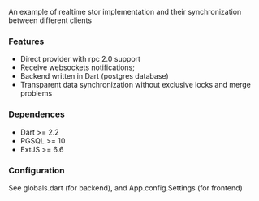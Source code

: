 An example of realtime stor implementation and their synchronization between different clients

### Features

- Direct provider with rpc 2.0 support
- Receive websockets notifications;
- Backend written in Dart (postgres database)
- Transparent data synchronization without exclusive locks and merge problems

### Dependences

- Dart >= 2.2
- PGSQL >= 10
- ExtJS >= 6.6

### Configuration

See globals.dart (for backend), and App.config.Settings (for frontend)
